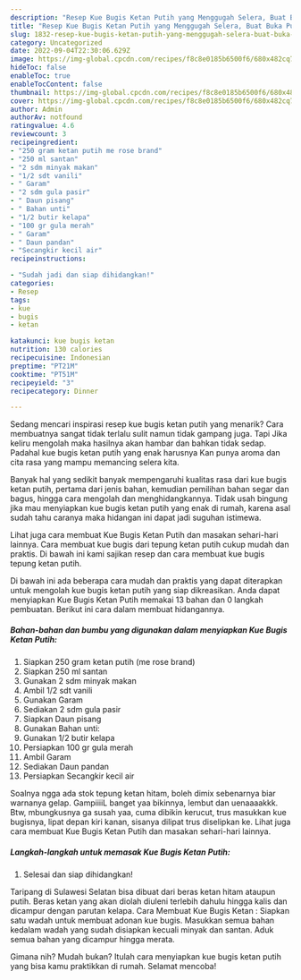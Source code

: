 ```yaml
---
description: "Resep Kue Bugis Ketan Putih yang Menggugah Selera, Buat Buka Puasa Bikin Ngiler"
title: "Resep Kue Bugis Ketan Putih yang Menggugah Selera, Buat Buka Puasa Bikin Ngiler"
slug: 1832-resep-kue-bugis-ketan-putih-yang-menggugah-selera-buat-buka-puasa-bikin-ngiler
category: Uncategorized
date: 2022-09-04T22:30:06.629Z
image: https://img-global.cpcdn.com/recipes/f8c8e0185b6500f6/680x482cq70/kue-bugis-ketan-putih-foto-resep-utama.jpg
hideToc: false
enableToc: true
enableTocContent: false
thumbnail: https://img-global.cpcdn.com/recipes/f8c8e0185b6500f6/680x482cq70/kue-bugis-ketan-putih-foto-resep-utama.jpg
cover: https://img-global.cpcdn.com/recipes/f8c8e0185b6500f6/680x482cq70/kue-bugis-ketan-putih-foto-resep-utama.jpg
author: Admin
authorAv: notfound
ratingvalue: 4.6
reviewcount: 3
recipeingredient:
- "250 gram ketan putih me rose brand"
- "250 ml santan"
- "2 sdm minyak makan"
- "1/2 sdt vanili"
- " Garam"
- "2 sdm gula pasir"
- " Daun pisang"
- " Bahan unti"
- "1/2 butir kelapa"
- "100 gr gula merah"
- " Garam"
- " Daun pandan"
- "Secangkir kecil air"
recipeinstructions:

- "Sudah jadi dan siap dihidangkan!"
categories:
- Resep
tags:
- kue
- bugis
- ketan

katakunci: kue bugis ketan 
nutrition: 130 calories
recipecuisine: Indonesian
preptime: "PT21M"
cooktime: "PT51M"
recipeyield: "3"
recipecategory: Dinner

---
```



Sedang mencari inspirasi resep kue bugis ketan putih yang menarik? Cara membuatnya sangat tidak terlalu sulit namun tidak gampang juga. Tapi Jika keliru mengolah maka hasilnya akan hambar dan bahkan tidak sedap. Padahal kue bugis ketan putih yang enak harusnya Kan punya aroma dan cita rasa yang mampu memancing selera kita.


Banyak hal yang sedikit banyak mempengaruhi kualitas rasa dari kue bugis ketan putih, pertama dari jenis bahan, kemudian pemilihan bahan segar dan bagus, hingga cara mengolah dan menghidangkannya. Tidak usah bingung jika mau menyiapkan kue bugis ketan putih yang enak di rumah, karena asal sudah tahu caranya maka hidangan ini dapat jadi suguhan istimewa.

Lihat juga cara membuat Kue Bugis Ketan Putih dan masakan sehari-hari lainnya. Cara membuat kue bugis dari tepung ketan putih cukup mudah dan praktis. Di bawah ini kami sajikan resep dan cara membuat kue bugis tepung ketan putih.


Di bawah ini ada beberapa cara mudah dan praktis yang dapat diterapkan untuk mengolah kue bugis ketan putih yang siap dikreasikan. Anda dapat menyiapkan Kue Bugis Ketan Putih memakai 13 bahan dan 0 langkah pembuatan. Berikut ini cara dalam membuat hidangannya.

<!--inarticleads1-->

##### Bahan-bahan dan bumbu yang digunakan dalam menyiapkan Kue Bugis Ketan Putih:

1. Siapkan 250 gram ketan putih (me rose brand)
1. Siapkan 250 ml santan
1. Gunakan 2 sdm minyak makan
1. Ambil 1/2 sdt vanili
1. Gunakan  Garam
1. Sediakan 2 sdm gula pasir
1. Siapkan  Daun pisang
1. Gunakan  Bahan unti:
1. Gunakan 1/2 butir kelapa
1. Persiapkan 100 gr gula merah
1. Ambil  Garam
1. Sediakan  Daun pandan
1. Persiapkan Secangkir kecil air


Soalnya ngga ada stok tepung ketan hitam, boleh dimix sebenarnya biar warnanya gelap. GampiiiiL banget yaa bikinnya, lembut dan uenaaaakkk. Btw, mbungkusnya ga susah yaa, cuma dibikin kerucut, trus masukkan kue bugisnya, lipat depan kiri kanan, sisanya dilipat trus diselipkan ke. Lihat juga cara membuat Kue Bugis Ketan Putih dan masakan sehari-hari lainnya. 

<!--inarticleads2-->

##### Langkah-langkah untuk memasak Kue Bugis Ketan Putih:


1. Selesai dan siap dihidangkan!

Taripang di Sulawesi Selatan bisa dibuat dari beras ketan hitam ataupun putih. Beras ketan yang akan diolah diuleni terlebih dahulu hingga kalis dan dicampur dengan parutan kelapa. Cara Membuat Kue Bugis Ketan : Siapkan satu wadah untuk membuat adonan kue bugis. Masukkan semua bahan kedalam wadah yang sudah disiapkan kecuali minyak dan santan. Aduk semua bahan yang dicampur hingga merata. 

Gimana nih? Mudah bukan? Itulah cara menyiapkan kue bugis ketan putih yang bisa kamu praktikkan di rumah. Selamat mencoba!
